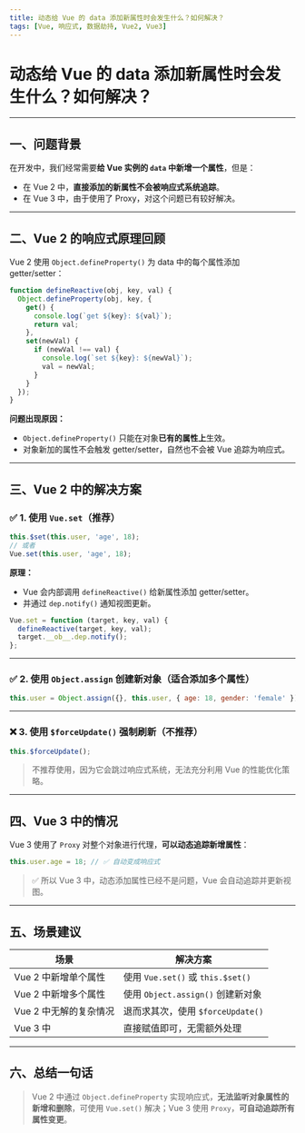 ```yaml
---
title: 动态给 Vue 的 data 添加新属性时会发生什么？如何解决？
tags: [Vue, 响应式, 数据劫持, Vue2, Vue3]
---
```

# 动态给 Vue 的 data 添加新属性时会发生什么？如何解决？

---

## 一、问题背景

在开发中，我们经常需要**给 Vue 实例的 `data` 中新增一个属性**，但是：

- 在 Vue 2 中，**直接添加的新属性不会被响应式系统追踪**。
- 在 Vue 3 中，由于使用了 Proxy，对这个问题已有较好解决。

---

## 二、Vue 2 的响应式原理回顾

Vue 2 使用 `Object.defineProperty()` 为 data 中的每个属性添加 getter/setter：

```js
function defineReactive(obj, key, val) {
  Object.defineProperty(obj, key, {
    get() {
      console.log(`get ${key}: ${val}`);
      return val;
    },
    set(newVal) {
      if (newVal !== val) {
        console.log(`set ${key}: ${newVal}`);
        val = newVal;
      }
    }
  });
}
```

**问题出现原因：**

* `Object.defineProperty()` 只能在对象**已有的属性上**生效。
* 对象新加的属性不会触发 getter/setter，自然也不会被 Vue 追踪为响应式。

---

## 三、Vue 2 中的解决方案

### ✅ 1. 使用 `Vue.set`（推荐）

```js
this.$set(this.user, 'age', 18);
// 或者
Vue.set(this.user, 'age', 18);
```

**原理：**

* Vue 会内部调用 `defineReactive()` 给新属性添加 getter/setter。
* 并通过 `dep.notify()` 通知视图更新。

```js
Vue.set = function (target, key, val) {
  defineReactive(target, key, val);
  target.__ob__.dep.notify();
};
```

---

### ✅ 2. 使用 `Object.assign` 创建新对象（适合添加多个属性）

```js
this.user = Object.assign({}, this.user, { age: 18, gender: 'female' });
```

---

### ❌ 3. 使用 `$forceUpdate()` 强制刷新（不推荐）

```js
this.$forceUpdate();
```

> 不推荐使用，因为它会跳过响应式系统，无法充分利用 Vue 的性能优化策略。

---

## 四、Vue 3 中的情况

Vue 3 使用了 `Proxy` 对整个对象进行代理，**可以动态追踪新增属性**：

```js
this.user.age = 18; // ✅ 自动变成响应式
```

> ✅ 所以 Vue 3 中，动态添加属性已经不是问题，Vue 会自动追踪并更新视图。

---

## 五、场景建议

| 场景             | 解决方案                           |
| -------------- | ------------------------------ |
| Vue 2 中新增单个属性  | 使用 `Vue.set()` 或 `this.$set()` |
| Vue 2 中新增多个属性  | 使用 `Object.assign()` 创建新对象     |
| Vue 2 中无解的复杂情况 | 退而求其次，使用 `$forceUpdate()`      |
| Vue 3 中        | 直接赋值即可，无需额外处理                  |

---

## 六、总结一句话

> Vue 2 中通过 `Object.defineProperty` 实现响应式，**无法监听对象属性的新增和删除**，可使用 `Vue.set()` 解决；Vue 3 使用 `Proxy`，**可自动追踪所有属性变更**。
